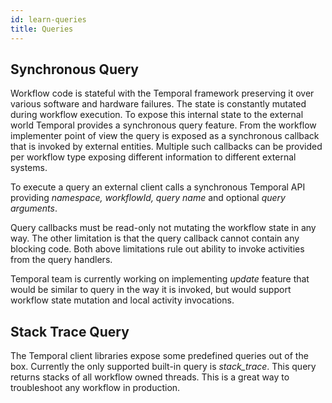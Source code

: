```yaml
---
id: learn-queries
title: Queries
---
```


## Synchronous Query

Workflow code is stateful with the Temporal framework preserving it over various software and hardware failures. The state is constantly mutated during workflow execution. To expose this internal state to the external world Temporal provides a synchronous query feature. From the workflow implementer point of view the query is exposed as a synchronous callback that is invoked by external entities. Multiple such callbacks can be provided per workflow type exposing different information to different external systems.

To execute a query an external client calls a synchronous Temporal API providing _namespace, workflowId, query name_ and optional _query arguments_.

Query callbacks must be read-only not mutating the workflow state in any way. The other limitation is that the query callback cannot contain any blocking code. Both above limitations rule out ability to invoke activities from the query handlers.

Temporal team is currently working on implementing _update_ feature that would be similar to query in the way it is invoked, but would support workflow state mutation and local activity invocations.

## Stack Trace Query

The Temporal client libraries expose some predefined queries out of the box. Currently the only supported built-in query is _stack_trace_. This query returns stacks of all workflow owned threads. This is a great way to troubleshoot any workflow in production.
